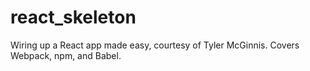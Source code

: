 # react_skeleton
Wiring up a React app made easy, courtesy of Tyler McGinnis. Covers Webpack, npm, and Babel.
